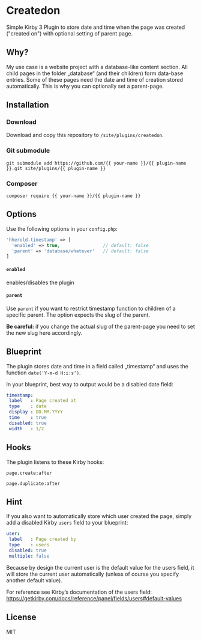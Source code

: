 # Createdon


Simple Kirby 3 Plugin to store date and time when the page was created ("created on") with optional setting of parent page.

## Why?

My use case is a website project with a database-like content section. All child pages in the folder „database“ (and their children) form data-base entries. Some of these pages need the date and time of creation stored automatically. This is why you can optionally set a parent-page.

## Installation

### Download

Download and copy this repository to `/site/plugins/createdon`.

### Git submodule

```
git submodule add https://github.com/{{ your-name }}/{{ plugin-name }}.git site/plugins/{{ plugin-name }}
```

### Composer

```
composer require {{ your-name }}/{{ plugin-name }}
```

## Options

Use the following options in your `config.php`:


```php
'hherold.timestamp' => [
  'enabled' => true,                // default: false
  'parent' => 'database/whatever'   // default: false
]
```

#### `enabled`
enables/disables the plugin
#### `parent`
Use `parent` if you want to restrict timestamp function to children of a specific parent. The option expects the slug of the parent.

**Be careful:** if you change the actual slug of the parent-page you need to set the new slug here accordingly.



## Blueprint

The plugin stores date and time in a field called „timestamp“ and uses the function `date('Y-m-d H:i:s‘)`.

In your blueprint, best way to output would be a disabled date field:


```yaml
timestamp:
 label   : Page created at
 type    : date
 display : DD.MM.YYYY
 time    : true
 disabled: true
 width   : 1/2
```



## Hooks

The plugin listens to these Kirby hooks:

`page.create:after`

`page.duplicate:after`



## Hint

If you also want to automatically store which user created the page, simply add a disabled Kirby `users` field to your blueprint:

```yaml
user:
 label   : Page created by
 type    : users
 disabled: true
 multiple: false
```


Because by design the current user is the default value for the users field, it will store the current user automatically (unless of course you specify another default value).

For reference see Kirby’s documentation of the users field:
https://getkirby.com/docs/reference/panel/fields/users#default-values


## License

MIT